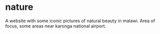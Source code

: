 # nature
A website with some iconic pictures of natural beauty in malawi.
Area of focus, some areas near karonga national airport.